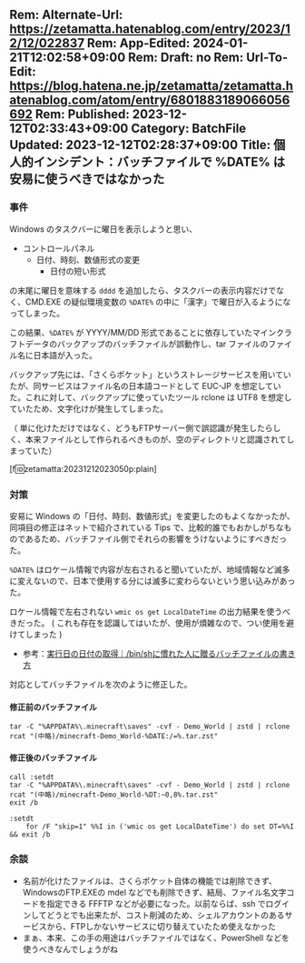 Rem: Alternate-Url: https://zetamatta.hatenablog.com/entry/2023/12/12/022837
Rem: App-Edited: 2024-01-21T12:02:58+09:00
Rem: Draft: no
Rem: Url-To-Edit: https://blog.hatena.ne.jp/zetamatta/zetamatta.hatenablog.com/atom/entry/6801883189066056692
Rem: Published: 2023-12-12T02:33:43+09:00
Category: BatchFile
Updated: 2023-12-12T02:28:37+09:00
Title: 個人的インシデント：バッチファイルで %DATE% は安易に使うべきではなかった
---
### 事件

Windows のタスクバーに曜日を表示しようと思い、

* コントロールパネル
    * 日付、時刻、数値形式の変更
        * 日付の短い形式

の末尾に曜日を意味する `dddd` を追加したら、タスクバーの表示内容だけでなく、CMD.EXE の疑似環境変数の `%DATE%` の中に「漢字」で曜日が入るようになってしまった。

この結果、`%DATE%` が YYYY/MM/DD 形式であることに依存していたマインクラフトデータのバックアップのバッチファイルが誤動作し、tar ファイルのファイル名に日本語が入った。

バックアップ先には、「さくらポケット」というストレージサービスを用いていたが、同サービスはファイル名の日本語コードとして EUC-JP を想定していた。これに対して、バックアップに使っていたツール rclone は UTF8 を想定していたため、文字化けが発生してしまった。

（ 単に化けただけではなく、どうもFTPサーバー側で誤認識が発生したらしく、本来ファイルとして作られるべきものが、空のディレクトリと認識されてしまっていた）

[f:id:zetamatta:20231212023050p:plain]

### 対策

安易に Windows の「日付、時刻、数値形式」を変更したのもよくなかったが、同項目の修正はネットで紹介されている Tips で、比較的誰でもおかしがちなものであるため、バッチファイル側でそれらの影響をうけないようにすべきだった。

`%DATE%` はロケール情報で内容が左右されると聞いていたが、地域情報など滅多に変えないので、日本で使用する分には滅多に変わらないという思い込みがあった。

ロケール情報で左右されない `wmic os get LocalDateTime` の出力結果を使うべきだった。
( これも存在を認識してはいたが、使用が煩雑なので、つい使用を避けてしまった )

* 参考：[実行日の日付の取得｜/bin/shに慣れた人に贈るバッチファイルの書き方](https://zenn.dev/zetamatta/books/c84cbe23093eee1b5830/viewer/e77fc6)

対応としてバッチファイルを次のように修正した。

#### 修正前のバッチファイル

```
tar -C "%APPDATA%\.minecraft\saves" -cvf - Demo_World | zstd | rclone rcat "(中略)/minecraft-Demo_World-%DATE:/=%.tar.zst"
```

#### 修正後のバッチファイル

```
call :setdt
tar -C "%APPDATA%\.minecraft\saves" -cvf - Demo_World | zstd | rclone rcat "(中略)/minecraft-Demo_World-%DT:~0,8%.tar.zst"
exit /b

:setdt
    for /F "skip=1" %%I in ('wmic os get LocalDateTime') do set DT=%%I && exit /b
```

### 余談

- 名前が化けたファイルは、さくらポケット自体の機能では削除できず、WindowsのFTP.EXEの mdel などでも削除できず、結局、ファイル名文字コードを指定できる FFFTP などが必要になった。以前ならば、ssh でログインしてどうとでも出来たが、コスト削減のため、シェルアカウントのあるサービスから、FTPしかないサービスに切り替えていたため使えなかった
- まぁ、本来、この手の用途はバッチファイルではなく、PowerShell などを使うべきなんでしょうがね
